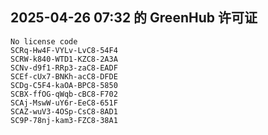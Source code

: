 ## 2025-04-26 07:32 的 GreenHub 许可证
```
No license code
SCRq-Hw4F-VYLv-LvC8-54F4
SCRW-k840-WTD1-KZC8-2A3A
SCNv-d9f1-RRp3-zaC8-EADF
SCEf-cUx7-BNKh-acC8-DFDE
SCDg-C5F4-kaOA-BPC8-5850
SCBX-ffOG-qWqb-cBC8-F702
SCAj-MswW-uY6r-EeC8-651F
SCAZ-wuV3-4OSp-CsC8-8AD1
SC9P-78nj-kam3-FZC8-38A1
```
